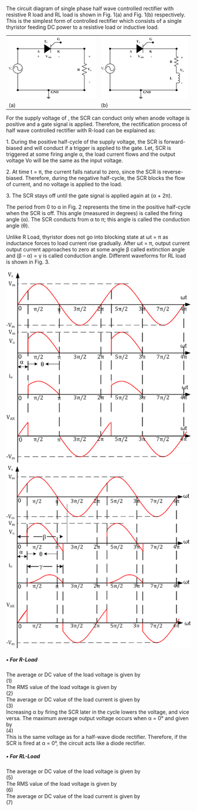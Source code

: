 <p aligh = "justify">The circuit diagram of single phase half wave controlled rectifier with resistive R load and RL load is shown in Fig. 1(a) and Fig. 1(b) respectively. This is the simplest form of controlled rectifier which consists of a single thyristor feeding DC power to a resistive load or inductive load.</p>
<table>
  <tr>
    <td><img src="images/1.png"></td>
  <td><img src="images/2.png"></td>
  </tr>
  <tr>
    <td>(a)</td>
  <td>(b)</td>
  </tr>
  </table>
<p aligh = "justify">For the supply voltage of  , the SCR can conduct only when anode voltage is positive and a gate signal is applied. Therefore, the rectification process of half wave controlled rectifier with R-load can be explained as:</p>
<p aligh = "justify">1.	During the positive half-cycle of the supply voltage, the SCR is forward-biased and will conduct if a trigger is applied to the gate. Let, SCR is triggered at some firing angle α, the load current flows and the output voltage Vo will be the same as the input voltage. </p>
<p aligh = "justify">2.	At time t = π, the current falls natural to zero, since the SCR is reverse-biased. Therefore, during the negative half-cycle, the SCR blocks the flow of current, and no voltage is applied to the load. </p>
<p aligh = "justify">3.	The SCR stays off until the gate signal is applied again at (α + 2π). </p>
<p aligh = "justify">The period from 0 to α in Fig. 2 represents the time in the positive half-cycle when the SCR is off. This angle (measured in degrees) is called the firing angle (α). The SCR conducts from α to π; this angle is called the conduction angle (θ).</p>
<p aligh = "justify">Unlike R Load, thyristor does not go into blocking state at ωt = π as inductance forces to load current rise gradually. After ωt = π, output current output current approaches to zero at some angle β called extinction angle and (β – α) = γ is called conduction angle. Different waveforms for RL load is shown in Fig. 3.</p>
  <img src="images/3.png">
  <img src="images/4.PNG"><br>
<h5>•	For R-Load</h5>
The average or DC value of the load voltage is given by<br>
                                                                                                           (1)<br>
The RMS value of the load voltage is given by<br>
                                                                                        (2)<br>
The average or DC value of the load current is given by<br>
                                                                                            (3)<br>
Increasing α by firing the SCR later in the cycle lowers the voltage, and vice versa. The maximum average output voltage occurs when α = 0° and given by<br>
                                                                                                     (4)<br>
This is the same voltage as for a half-wave diode rectifier. Therefore, if the SCR is fired at α = 0°, the circuit acts like a diode rectifier.<br>
<h5>•	For RL-Load</h5>
The average or DC value of the load voltage is given by<br>
                                                                                                    (5)<br>
The RMS value of the load voltage is given by<br>
                                                                  (6)<br>
The average or DC value of the load current is given by<br>
                                                                                    (7)<br>
